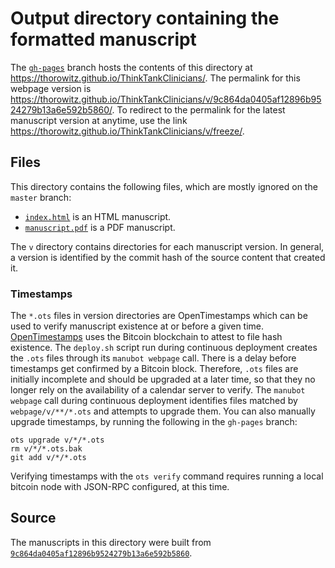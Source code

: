 # Output directory containing the formatted manuscript

The [`gh-pages`](https://github.com/thorowitz/ThinkTankClinicians/tree/gh-pages) branch hosts the contents of this directory at <https://thorowitz.github.io/ThinkTankClinicians/>.
The permalink for this webpage version is <https://thorowitz.github.io/ThinkTankClinicians/v/9c864da0405af12896b9524279b13a6e592b5860/>.
To redirect to the permalink for the latest manuscript version at anytime, use the link <https://thorowitz.github.io/ThinkTankClinicians/v/freeze/>.

## Files

This directory contains the following files, which are mostly ignored on the `master` branch:

+ [`index.html`](index.html) is an HTML manuscript.
+ [`manuscript.pdf`](manuscript.pdf) is a PDF manuscript.

The `v` directory contains directories for each manuscript version.
In general, a version is identified by the commit hash of the source content that created it.

### Timestamps

The `*.ots` files in version directories are OpenTimestamps which can be used to verify manuscript existence at or before a given time.
[OpenTimestamps](https://opentimestamps.org/) uses the Bitcoin blockchain to attest to file hash existence.
The `deploy.sh` script run during continuous deployment creates the `.ots` files through its `manubot webpage` call.
There is a delay before timestamps get confirmed by a Bitcoin block.
Therefore, `.ots` files are initially incomplete and should be upgraded at a later time, so that they no longer rely on the availability of a calendar server to verify.
The `manubot webpage` call during continuous deployment identifies files matched by `webpage/v/**/*.ots` and attempts to upgrade them.
You can also manually upgrade timestamps, by running the following in the `gh-pages` branch:

```shell
ots upgrade v/*/*.ots
rm v/*/*.ots.bak
git add v/*/*.ots
```

Verifying timestamps with the `ots verify` command requires running a local bitcoin node with JSON-RPC configured, at this time.

## Source

The manuscripts in this directory were built from
[`9c864da0405af12896b9524279b13a6e592b5860`](https://github.com/thorowitz/ThinkTankClinicians/commit/9c864da0405af12896b9524279b13a6e592b5860).
